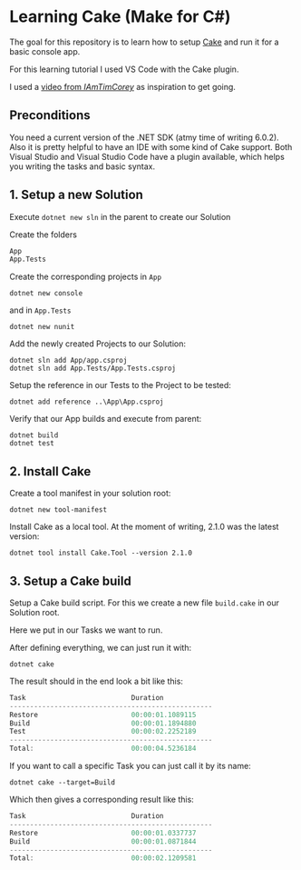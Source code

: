 # Learning Cake (Make for C#)
The goal for this repository is to learn how to setup [Cake](https://cakebuild.net/) and run it for a basic console app.

For this learning tutorial I used VS Code with the Cake plugin.

I used a [video from *IAmTimCorey*](https://www.youtube.com/watch?v=ZCA4CNloep8) as inspiration to get going.

## Preconditions
You need a current version of the .NET SDK (atmy time of writing 6.0.2).
Also it is pretty helpful to have an IDE with some kind of Cake support. Both Visual Studio and Visual Studio Code have a plugin available, which helps you writing the tasks and basic syntax.
## 1. Setup a new Solution
Execute
`dotnet new sln`
in the parent to create our Solution

Create the folders
```bash
App
App.Tests
```

Create the corresponding projects in `App`
```
dotnet new console
```
and in `App.Tests`
```
dotnet new nunit
```

Add the newly created Projects to our Solution:
```
dotnet sln add App/app.csproj
dotnet sln add App.Tests/App.Tests.csproj
```

Setup the reference in our Tests to the Project to be tested:
```
dotnet add reference ..\App\App.csproj
```

Verify that our App builds and execute from parent:
```
dotnet build
dotnet test
```

## 2. Install Cake
Create a tool manifest in your solution root:
```
dotnet new tool-manifest
```

Install Cake as a local tool. At the moment of writing, 2.1.0
was the latest version:
```
dotnet tool install Cake.Tool --version 2.1.0
```

## 3. Setup a Cake build
Setup a Cake build script. For this we create a new file
`build.cake` in our Solution root.

Here we put in our Tasks we want to run.

After defining everything, we can just run it with:
```
dotnet cake
```

The result should in the end look a bit like this:
```csharp
Task                          Duration
--------------------------------------------------
Restore                       00:00:01.1089115
Build                         00:00:01.1894880
Test                          00:00:02.2252189
--------------------------------------------------
Total:                        00:00:04.5236184
```

If you want to call a specific Task you can just call it by its name:
```
dotnet cake --target=Build
```

Which then gives a corresponding result like this:
```csharp
Task                          Duration
--------------------------------------------------
Restore                       00:00:01.0337737
Build                         00:00:01.0871844
--------------------------------------------------
Total:                        00:00:02.1209581
```
